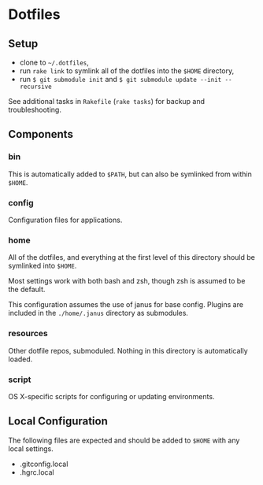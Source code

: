# Dotfiles

## Setup

- clone to `~/.dotfiles`,
- run `rake link` to symlink all of the dotfiles into the `$HOME` directory,
- run `$ git submodule init` and `$ git submodule update --init
  --recursive`

See additional tasks in `Rakefile` (`rake tasks`) for backup and troubleshooting.

## Components

### bin

This is automatically added to `$PATH`, but can also be symlinked from
within `$HOME`.

### config

Configuration files for applications.

### home

All of the dotfiles, and everything at the first level of this directory
should be symlinked into `$HOME`.

Most settings work with both bash and zsh, though zsh is assumed to be
the default.

This configuration assumes the use of janus for base config. Plugins are
included in the `./home/.janus` directory as submodules.

### resources

Other dotfile repos, submoduled. Nothing in this directory is
automatically loaded.

### script

OS X-specific scripts for configuring or updating environments.

## Local Configuration

The following files are expected and should be added to `$HOME` with any
local settings.

- .gitconfig.local
- .hgrc.local
